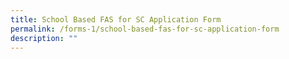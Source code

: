 ```yaml
---
title: School Based FAS for SC Application Form
permalink: /forms-1/school-based-fas-for-sc-application-form
description: ""
---
```

